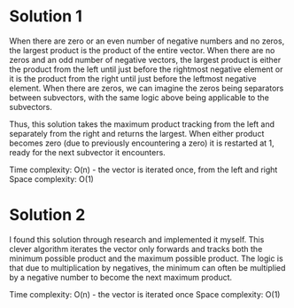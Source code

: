 # Solution 1
When there are zero or an even number of negative numbers and no zeros, the largest product is the product of the entire vector. When there are no zeros and an odd number of negative vectors, the largest product is either the product from the left until just before the rightmost negative element or it is the product from the right until just before the leftmost negative element. When there are zeros, we can imagine the zeros being separators between subvectors, with the same logic above being applicable to the subvectors.

Thus, this solution takes the maximum product tracking from the left and separately from the right and returns the largest. When either product becomes zero (due to previously encountering a zero) it is restarted at 1, ready for the next subvector it encounters.

Time complexity: O(n) - the vector is iterated once, from the left and right
Space complexity: O(1)

# Solution 2
I found this solution through research and implemented it myself. This clever algorithm iterates the vector only forwards and tracks both the minimum possible product and the maximum possible product. The logic is that due to multiplication by negatives, the minimum can often be multiplied by a negative number to become the next maximum product.

Time complexity: O(n) - the vector is iterated once
Space complexity: O(1)